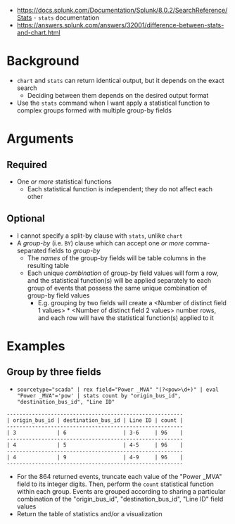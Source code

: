- https://docs.splunk.com/Documentation/Splunk/8.0.2/SearchReference/Stats - `stats` documentation
- https://answers.splunk.com/answers/32001/difference-between-stats-and-chart.html
# Background
- `chart` and `stats` can return identical output, but it depends on the exact search
  - Deciding between them depends on the desired output format
- Use the `stats` command when I want apply a statistical function to complex groups formed with multiple group-by fields
# Arguments
## Required
- One *or more* statistical functions
  - Each statistical function is independent; they do not affect each other
## Optional
- I cannot specify a split-by clause with `stats`, unlike `chart`
- A *group-by* (i.e. `BY`) clause which can accept one *or more* comma-separated fields to *group-by*
  - The *names* of the group-by fields will be table columns in the resulting table
  - Each unique *combination* of group-by field values will form a row, and the statistical function(s) will be applied separately to each group of
    events that possess the same unique combination of group-by field values
    - E.g. grouping by two fields will create a \<Number of distinct field 1 values> * \<Number of distinct field 2 values> number rows, and each row
      will have the statistical function(s) applied to it
# Examples
## Group by three fields
- `sourcetype="scada" | rex field="Power _MVA" "(?<pow>\d+)" | eval "Power _MVA"='pow' | stats count by "origin_bus_id", "destination_bus_id", "Line ID"`
```
--------------------------------------------------------
| origin_bus_id | destination_bus_id | Line ID | count |
--------------------------------------------------------
| 3             | 6                  | 3-6     | 96    |
--------------------------------------------------------
| 4             | 5                  | 4-5     | 96    |
--------------------------------------------------------
| 4             | 9                  | 4-9     | 96    |
--------------------------------------------------------
```
- For the 864 returned events, truncate each value of the "Power _MVA" field to its integer digits. Then, perform the `count` statistical function
  within each group. Events are grouped according to sharing a particular combination of the "origin_bus_id", "destination_bus_id", "Line ID" field
  values
- Return the table of statistics and/or a visualization